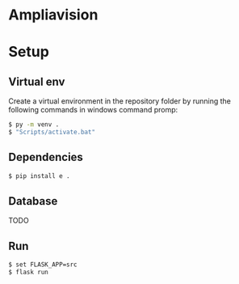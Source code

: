 # Ampliavision

# Setup
## Virtual env
Create a virtual environment in the repository folder by running the following commands in windows command promp:
```sh
$ py -m venv .
$ "Scripts/activate.bat"
```
## Dependencies
```sh
$ pip install e .
```
## Database
TODO

## Run
```sh
$ set FLASK_APP=src
$ flask run
```



